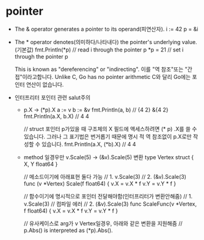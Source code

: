 # pointer

  - The & operator generates a pointer to its operand(피연산자).
    i := 42
    p = &i

  - The * operator denotes(의미하다/나타내다) the pointer's underlying value.(기본값)
    fmt.Println(*p) // read i through the pointer p
    *p = 21         // set i through the pointer p

    This is known as "dereferencing" or "indirecting".
    이를 "역 참조"또는 "간접"이라고합니다.
    Unlike C, Go has no pointer arithmetic
    C와 달리 Go에는 포인터 연산이 없습니다.

  - 인터프리터 포인터 관련 salut주의
    - p.X -> (*p).X
      a := v
      b := &v
      fmt.Println(a, b)  // {4 2} &{4 2}
      fmt.Println(a.X, b.X) // 4 4

      // struct 포인터 p가있을 때 구조체의 X 필드에 액세스하려면 (* p) .X를 쓸 수 있습니다. 그러나 그 표기법은 번거롭기 때문에 명시 적 역 참조없이 p.X로만 작성할 수 있습니다.
      fmt.Println(a.X, (*b).X) // 4 4



    - method 일경우만 v.Scale(5) -> (&v).Scale(5) 변환
      type Vertex struct {
        X, Y float64
      }

      // 메소드이기에 아래표현 둘다 가능
      // 1. v.Scale(3)
      // 2. (&v).Scale(3)
      func (v *Vertex) Scale(f float64) {
        v.X = v.X * f
        v.Y = v.Y * f
      }

      // 함수이기에 명시적으로 포인터 전달해야함(인터프리터가 변환안해줌)
      // 1. v.Scale(3) // 컴파일 에러
      // 2. (&v).Scale(3)
      func ScaleFunc(v *Vertex, f float64) {
        v.X = v.X * f
        v.Y = v.Y * f
      }

      // 유사케이스로 arg가 v Vertex일경우, 아래와 같은 변환을 지원해줌
      //  p.Abs() is interpreted as (*p).Abs().
